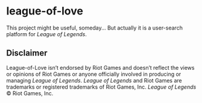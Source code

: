 # league-of-love


This project might be useful, someday...
But actually it is a user-search platform for <i>League of Legends</i>.

## Disclaimer

League-of-Love isn’t endorsed by Riot Games and doesn’t reflect the views or opinions of Riot Games or anyone officially 
involved in producing or managing <i>League of Legends</i>. <i>League of Legends</i> and Riot Games are trademarks or
 registered trademarks of Riot Games, Inc. <i>League of Legends</i> © Riot Games, Inc.